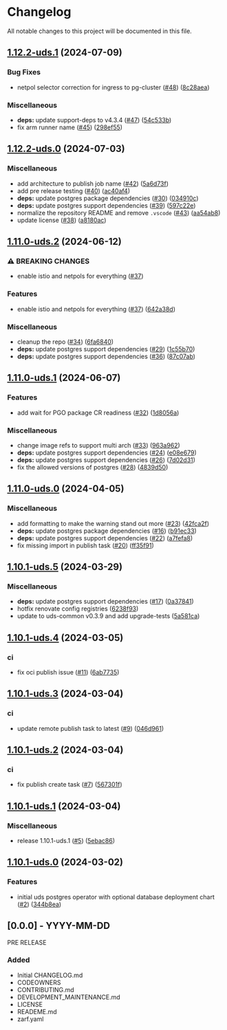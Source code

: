 # Changelog

All notable changes to this project will be documented in this file.

## [1.12.2-uds.1](https://github.com/defenseunicorns/uds-package-postgres-operator/compare/v1.12.2-uds.0...v1.12.2-uds.1) (2024-07-09)


### Bug Fixes

* netpol selector correction for ingress to pg-cluster ([#48](https://github.com/defenseunicorns/uds-package-postgres-operator/issues/48)) ([8c28aea](https://github.com/defenseunicorns/uds-package-postgres-operator/commit/8c28aea517b087093b509636c0e47ef37ad7141d))


### Miscellaneous

* **deps:** update support-deps to v4.3.4 ([#47](https://github.com/defenseunicorns/uds-package-postgres-operator/issues/47)) ([54c533b](https://github.com/defenseunicorns/uds-package-postgres-operator/commit/54c533b3befbd7330abec4c84e2644e18beb7eb0))
* fix arm runner name ([#45](https://github.com/defenseunicorns/uds-package-postgres-operator/issues/45)) ([298ef55](https://github.com/defenseunicorns/uds-package-postgres-operator/commit/298ef5519d24eca3b13550b966db7eb6dbe3c6f1))

## [1.12.2-uds.0](https://github.com/defenseunicorns/uds-package-postgres-operator/compare/v1.11.0-uds.2...v1.12.2-uds.0) (2024-07-03)


### Miscellaneous

* add architecture to publish job name ([#42](https://github.com/defenseunicorns/uds-package-postgres-operator/issues/42)) ([5a6d73f](https://github.com/defenseunicorns/uds-package-postgres-operator/commit/5a6d73f5d7731d919493e6d29614c1bf3739fc9b))
* add pre release testing ([#40](https://github.com/defenseunicorns/uds-package-postgres-operator/issues/40)) ([ac40af4](https://github.com/defenseunicorns/uds-package-postgres-operator/commit/ac40af4a8b24885f2cb8dac81d45a8e8caae0f50))
* **deps:** update postgres package dependencies ([#30](https://github.com/defenseunicorns/uds-package-postgres-operator/issues/30)) ([034910c](https://github.com/defenseunicorns/uds-package-postgres-operator/commit/034910cb2ff1fb13cf8a711931204aa5fc0dcd49))
* **deps:** update postgres support dependencies ([#39](https://github.com/defenseunicorns/uds-package-postgres-operator/issues/39)) ([597c22e](https://github.com/defenseunicorns/uds-package-postgres-operator/commit/597c22e8e4b06187ed77d77d4ad94c60c0ae5fab))
* normalize the repository README and remove `.vscode` ([#43](https://github.com/defenseunicorns/uds-package-postgres-operator/issues/43)) ([aa54ab8](https://github.com/defenseunicorns/uds-package-postgres-operator/commit/aa54ab8882e317bc53092d3c1ef44a44bd72f7ad))
* update license ([#38](https://github.com/defenseunicorns/uds-package-postgres-operator/issues/38)) ([a8180ac](https://github.com/defenseunicorns/uds-package-postgres-operator/commit/a8180ac5c54e6733c3bbc715a04ad588e8864bbe))

## [1.11.0-uds.2](https://github.com/defenseunicorns/uds-package-postgres-operator/compare/v1.11.0-uds.1...v1.11.0-uds.2) (2024-06-12)


### ⚠ BREAKING CHANGES

* enable istio and netpols for everything ([#37](https://github.com/defenseunicorns/uds-package-postgres-operator/issues/37))

### Features

* enable istio and netpols for everything ([#37](https://github.com/defenseunicorns/uds-package-postgres-operator/issues/37)) ([642a38d](https://github.com/defenseunicorns/uds-package-postgres-operator/commit/642a38d91f07e5564e9c74742c8a8f0be2a860cf))


### Miscellaneous

* cleanup the repo ([#34](https://github.com/defenseunicorns/uds-package-postgres-operator/issues/34)) ([6fa6840](https://github.com/defenseunicorns/uds-package-postgres-operator/commit/6fa6840f61b3fca289fd0e2b8a4a42f807bd850e))
* **deps:** update postgres support dependencies ([#29](https://github.com/defenseunicorns/uds-package-postgres-operator/issues/29)) ([1c55b70](https://github.com/defenseunicorns/uds-package-postgres-operator/commit/1c55b7010c9efc5f2c3e8a18d7d63a82b61e27e8))
* **deps:** update postgres support dependencies ([#36](https://github.com/defenseunicorns/uds-package-postgres-operator/issues/36)) ([87c07ab](https://github.com/defenseunicorns/uds-package-postgres-operator/commit/87c07ab27de9703cb6bd8cb15cc076dbdb870956))

## [1.11.0-uds.1](https://github.com/defenseunicorns/uds-package-postgres-operator/compare/v1.11.0-uds.0...v1.11.0-uds.1) (2024-06-07)


### Features

* add wait for PGO package CR readiness ([#32](https://github.com/defenseunicorns/uds-package-postgres-operator/issues/32)) ([1d8056a](https://github.com/defenseunicorns/uds-package-postgres-operator/commit/1d8056ab7ca35f15a7870055829f6ad28998a2d2))


### Miscellaneous

* change image refs to support multi arch ([#33](https://github.com/defenseunicorns/uds-package-postgres-operator/issues/33)) ([963a962](https://github.com/defenseunicorns/uds-package-postgres-operator/commit/963a9629fb5392b549544fdd5340fbca0a3f1d2c))
* **deps:** update postgres support dependencies ([#24](https://github.com/defenseunicorns/uds-package-postgres-operator/issues/24)) ([e08e679](https://github.com/defenseunicorns/uds-package-postgres-operator/commit/e08e67942f8c502a3819c15be5eb35407b53c7de))
* **deps:** update postgres support dependencies ([#26](https://github.com/defenseunicorns/uds-package-postgres-operator/issues/26)) ([7d02d31](https://github.com/defenseunicorns/uds-package-postgres-operator/commit/7d02d3171cb02b69e515f56199de9ae12a43eb0f))
* fix the allowed versions of postgres ([#28](https://github.com/defenseunicorns/uds-package-postgres-operator/issues/28)) ([4839d50](https://github.com/defenseunicorns/uds-package-postgres-operator/commit/4839d5080189428a4b8d977fb718c3b9f6ba3638))

## [1.11.0-uds.0](https://github.com/defenseunicorns/uds-package-postgres-operator/compare/v1.10.1-uds.5...v1.11.0-uds.0) (2024-04-05)


### Miscellaneous

* add formatting to make the warning stand out more ([#23](https://github.com/defenseunicorns/uds-package-postgres-operator/issues/23)) ([42fca2f](https://github.com/defenseunicorns/uds-package-postgres-operator/commit/42fca2fbb0aa58bfc895215cbeee94721ac2b6b1))
* **deps:** update postgres package dependencies ([#16](https://github.com/defenseunicorns/uds-package-postgres-operator/issues/16)) ([b91ec33](https://github.com/defenseunicorns/uds-package-postgres-operator/commit/b91ec332e0f73973b98c0b31af0915e0900b85a8))
* **deps:** update postgres support dependencies ([#22](https://github.com/defenseunicorns/uds-package-postgres-operator/issues/22)) ([a7fefa8](https://github.com/defenseunicorns/uds-package-postgres-operator/commit/a7fefa8f321b9898e5754a2ccba916991ddd9b18))
* fix missing import in publish task ([#20](https://github.com/defenseunicorns/uds-package-postgres-operator/issues/20)) ([ff35f91](https://github.com/defenseunicorns/uds-package-postgres-operator/commit/ff35f9183f3eb3757e339f6e2c0472eb5f1fc971))

## [1.10.1-uds.5](https://github.com/defenseunicorns/uds-package-postgres-operator/compare/v1.10.1-uds.4...v1.10.1-uds.5) (2024-03-29)


### Miscellaneous

* **deps:** update postgres support dependencies ([#17](https://github.com/defenseunicorns/uds-package-postgres-operator/issues/17)) ([0a37841](https://github.com/defenseunicorns/uds-package-postgres-operator/commit/0a3784196133d7495b4f38b4a4edea7e4c5dc632))
* hotfix renovate config registries ([6238f93](https://github.com/defenseunicorns/uds-package-postgres-operator/commit/6238f9367ebb3d0a42b20722eb4a8186c6705137))
* update to uds-common v0.3.9 and add upgrade-tests ([5a581ca](https://github.com/defenseunicorns/uds-package-postgres-operator/commit/5a581ca1914eb185312905ad2dbe057dd382b370))

## [1.10.1-uds.4](https://github.com/defenseunicorns/uds-package-postgres-operator/compare/v1.10.1-uds.3...v1.10.1-uds.4) (2024-03-05)


### ci

* fix oci publish issue ([#11](https://github.com/defenseunicorns/uds-package-postgres-operator/issues/11)) ([6ab7735](https://github.com/defenseunicorns/uds-package-postgres-operator/commit/6ab7735dce5b61de9f4589f51ad5c7a14397e8d4))

## [1.10.1-uds.3](https://github.com/defenseunicorns/uds-package-postgres-operator/compare/v1.10.1-uds.2...v1.10.1-uds.3) (2024-03-04)


### ci

* update remote publish task to latest ([#9](https://github.com/defenseunicorns/uds-package-postgres-operator/issues/9)) ([046d961](https://github.com/defenseunicorns/uds-package-postgres-operator/commit/046d96157bc22dfc1164685eb9d6f2c84fde2302))

## [1.10.1-uds.2](https://github.com/defenseunicorns/uds-package-postgres-operator/compare/v1.10.1-uds.1...v1.10.1-uds.2) (2024-03-04)


### ci

* fix publish create task ([#7](https://github.com/defenseunicorns/uds-package-postgres-operator/issues/7)) ([567301f](https://github.com/defenseunicorns/uds-package-postgres-operator/commit/567301f92b6be6f705532fd332087422521a82dc))

## [1.10.1-uds.1](https://github.com/defenseunicorns/uds-package-postgres-operator/compare/v1.10.1-uds.0...v1.10.1-uds.1) (2024-03-04)


### Miscellaneous

* release 1.10.1-uds.1 ([#5](https://github.com/defenseunicorns/uds-package-postgres-operator/issues/5)) ([5ebac86](https://github.com/defenseunicorns/uds-package-postgres-operator/commit/5ebac865bd256ec9a3e5dc9518acf5843b707abe))

## [1.10.1-uds.0](https://github.com/defenseunicorns/uds-package-postgres-operator/compare/v1.10.1-uds.0...v1.10.1-uds.0) (2024-03-02)


### Features

* initial uds postgres operator with optional database deployment chart ([#2](https://github.com/defenseunicorns/uds-package-postgres-operator/issues/2)) ([344b8ea](https://github.com/defenseunicorns/uds-package-postgres-operator/commit/344b8eaf412c864344411de0d6a62ef01e6f7485))

## [0.0.0] - YYYY-MM-DD
PRE RELEASE

### Added
- Initial CHANGELOG.md
- CODEOWNERS
- CONTRIBUTING.md
- DEVELOPMENT_MAINTENANCE.md
- LICENSE
- READEME.md
- zarf.yaml
